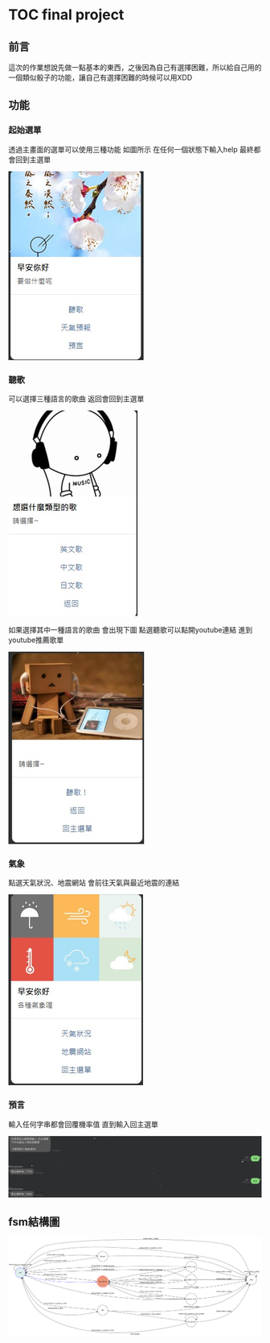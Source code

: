 # TOC final project

## 前言
這次的作業想說先做一點基本的東西，之後因為自己有選擇困難，所以給自己用的一個類似骰子的功能，讓自己有選擇困難的時候可以用XDD
## 功能
### 起始選單
透過主畫面的選單可以使用三種功能 如圖所示 在任何一個狀態下輸入help 最終都會回到主選單

![messageImage_1672060749427.jpg](img%2FmessageImage_1672060749427.jpg)

### 聽歌
可以選擇三種語言的歌曲 返回會回到主選單

![messageImage_1672060926281.jpg](img%2FmessageImage_1672060926281.jpg)


如果選擇其中一種語言的歌曲 會出現下圖
點選聽歌可以點開youtube連結 進到youtube推薦歌單

![messageImage_1672060963554.jpg](img%2FmessageImage_1672060963554.jpg)

### 氣象
點選天氣狀況、地震網站 
會前往天氣與最近地震的連結

![messageImage_1672061155243.jpg](img%2FmessageImage_1672061155243.jpg)

### 預言
輸入任何字串都會回覆機率值 直到輸入回主選單

![messageImage_1672061195998.jpg](img%2FmessageImage_1672061195998.jpg)

## fsm結構圖

![fsm.png](fsm.png)

